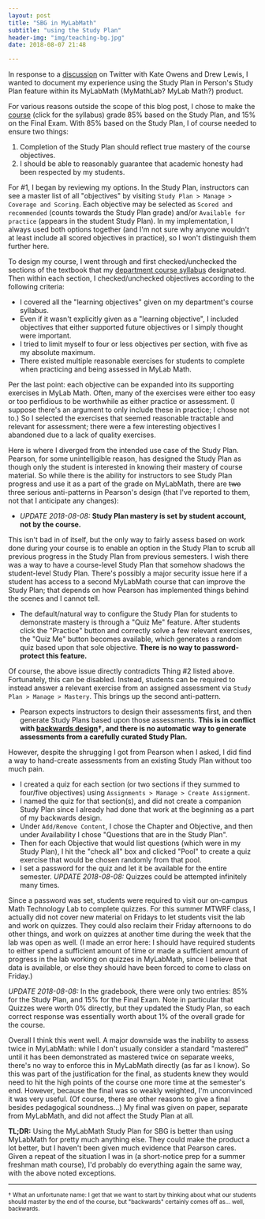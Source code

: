 ```yaml
---
layout: post
title: "SBG in MyLabMath"
subtitle: "using the Study Plan"
header-img: "img/teaching-bg.jpg"
date: 2018-08-07 21:48

---
```


In response to a [discussion][discussion] on Twitter
with Kate Owens and Drew Lewis,
I wanted to document my experience using the Study Plan
in Person's Study Plan feature within its MyLabMath
(MyMathLab? MyLab Math?) product.

For various reasons outside the scope of this blog post, 
I chose to make the [course][course]
(click for the syllabus) grade 85% based on the Study Plan,
and 15% on the Final Exam.
With 85% based on the Study Plan, I of course needed to ensure two
things:

1. Completion of the Study Plan should reflect true mastery
   of the course objectives.
2. I should be able to reasonably guarantee that academic honesty
   had been respected by my students.

For #1, I began by reviewing my options. In the Study Plan,
instructors can see a master list of all "objectives" by visiting
`Study Plan > Manage > Coverage and Scoring`. Each objective may be
selected as `Scored and recommended` (counts towards the Study Plan grade) 
and/or `Available for practice` (appears in the student Study Plan).
In my implementation, I always used both options together (and I'm not sure
why anyone wouldn't at least include all scored objectives in practice), 
so I won't distinguish them further here.

To design my course, I went through and first checked/unchecked the sections
of the textbook that my [department course syllabus][dept-course-syl]
designated. Then within each section, I checked/unchecked objectives
according to the following criteria:

- I covered all the "learning objectives" given on my department's course
  syllabus.
- Even if it wasn't explicitly given as a "learning objective", I included
  objectives that either supported future objectives or I simply thought
  were important.
- I tried to limit myself to four or less objectives per section, with
  five as my absolute maximum.
- There existed multiple reasonable exercises for students to complete
  when practicing and being assessed in MyLab Math.

Per the last point: each objective can be expanded into its supporting
exercises in MyLab Math. Often, many of the exercises were either too easy
or too perfidious to be worthwhile as either practice or assessment.
(I suppose there's an argument to only include these in practice; I chose
not to.) So I selected the exercises that seemed reasonable tractable and
relevant for assessment; there were a few interesting objectives I
abandoned due to a lack of quality exercises.

Here is where I diverged from the intended use case of the Study Plan.
Pearson, for some unintelligible reason, has designed the Study Plan as
though only the student is interested in knowing their mastery of course
material. So while there is the ability for instructors to see Study
Plan progress and use it as a part of the grade on MyLabMath, there are
~~two~~ three serious anti-patterns in Pearson's design (that I've reported to them,
not that I anticipate any changes):

- *UPDATE 2018-08-08:* **Study Plan mastery is set by student account, not by
  the course.**

This isn't bad in of itself, but the only way to fairly assess based on
work done during your course is to enable an option in the Study Plan to
scrub all previous progress in the Study Plan from previous semesters. I wish
there was a way to have a course-level Study Plan that somehow shadows the
student-level Study Plan. There's possibly a major security issue here if a student
has access to a second MyLabMath course that can improve the Study Plan;
that depends on how Pearson has implemented things behind the scenes and
I cannot tell.

- The default/natural way to configure the Study Plan for students to
  demonstrate mastery is through a "Quiz Me" feature. After students
  click the "Practice" button and correctly solve a few relevant exercises,
  the "Quiz Me" button becomes available, which generates a random quiz
  based upon that sole objective.
  **There is no way to password-protect this feature.**

Of course, the above issue directly contradicts Thing #2 listed above. Fortunately,
this can be disabled. Instead, students can be required to instead answer a relevant exercise
from an assigned assessment via `Study Plan > Manage > Mastery`. This brings up the
second anti-pattern.

- Pearson expects instructors to design their assessments first, and then generate
  Study Plans based upon those assessments. 
  **This is in conflict with [backwards design][back-des]†, and there is no automatic
  way to generate assessments from a carefully curated Study Plan.**

However, despite the shrugging I got from Pearson when I asked, I did find a way
to hand-create assessments from an existing Study Plan without too much pain.

- I created a quiz for each section (or two sections if they summed to four/five objectives)
  using `Assignments > Manage > Create Assignment`.
- I named the quiz for that section(s), and did not create a companion Study Plan
  since I already had done that work at the beginning as a part of my backwards design.
- Under `Add/Remove Content`, I chose the Chapter and Objective, and then under Availability
  I chose "Questions that are in the Study Plan".
- Then for each Objective that would list questions (which were in my Study Plan),
  I hit the "check all" box and clicked "Pool" to create a quiz exercise that would be
  chosen randomly from that pool.
- I set a password for the quiz and let it be available for the entire semester.
  *UPDATE 2018-08-08:* Quizzes could be attempted infinitely many times.

Since a password was set, students were required to visit our on-campus Math Technology Lab
to complete quizzes. For this summer MTWRF class, I actually did not cover new material
on Fridays to let students visit the lab and work on quizzes. They could also reclaim
their Friday afternoons to do other things, and work on quizzes at another time during
the week that the lab was open as well. (I made an error here: I should have required students
to either spend a sufficient amount of time or made a sufficient amount of progress 
in the lab working on quizzes in MyLabMath, since I believe
that data is available, or else they should have been forced to come to class on Friday.)

*UPDATE 2018-08-08:* In the gradebook, there were only two entries: 85% for the Study Plan,
and 15% for the Final Exam. Note in particular that Quizzes were worth 0% directly, but
they updated the Study Plan, so each correct response was essentially
worth about 1% of the overall grade for the course.

Overall I think this went well. A major downside was the inability to assess twice in
MyLabMath: while I don't usually consider a standard "mastered" until it has been
demonstrated as mastered twice on separate weeks, there's no way to enforce this in
MyLabMath directly (as far as I know). So this was part of the justification for the final,
as students knew they would need to hit the high points of the course one more time
at the semester's end. However, because the final was so weakly weighted, I'm unconvinced
it was very useful. (Of course, there are other reasons to give a final besides
pedagogical soundness...) My final was given on paper, separate from MyLabMath, and
did not affect the Study Plan at all.

**TL;DR:** Using the MyLabMath Study Plan for SBG is better than using MyLabMath
for pretty much anything else. They could make the product a lot better, but I haven't
been given much evidence that Pearson cares. Given a repeat of the situation I was in
(a short-notice prep for a summer freshman math course), I'd probably do everything
again the same way, with the above noted exceptions.

---

[discussion]: https://twitter.com/katemath/status/1026848341177638914
[course]: https://prof.clontz.org/classes/2018/06/ma125/
[back-des]: https://cft.vanderbilt.edu/guides-sub-pages/understanding-by-design/
[dept-course-syl]: https://www.southalabama.edu/colleges/artsandsci/mathstat/syllabi/ma125.html

<small>† What an unfortunate name: I get that we want to start by thinking about
what our students should master by the end of the course, but "backwards" certainly
comes off as... well, backwards.</small>
